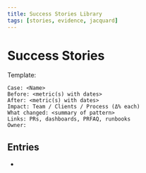 ```yaml
---
title: Success Stories Library
tags: [stories, evidence, jacquard]
---
```


# Success Stories

Template:
```
Case: <Name>
Before: <metric(s) with dates>
After: <metric(s) with dates>
Impact: Team / Clients / Process (Δ% each)
What changed: <summary of pattern>
Links: PRs, dashboards, PRFAQ, runbooks
Owner: 
```

## Entries
- 
